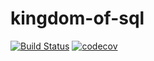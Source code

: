 # kingdom-of-sql

[![Build Status](https://travis-ci.org/kdbeall/kingdom-of-sql.svg?branch=master)](https://travis-ci.org/kdbeall/kingdom-of-sql)
[![codecov](https://codecov.io/gh/kdbeall/kingdom-of-sql/branch/master/graph/badge.svg)](https://codecov.io/gh/kdbeall/kingdom-of-sql)


